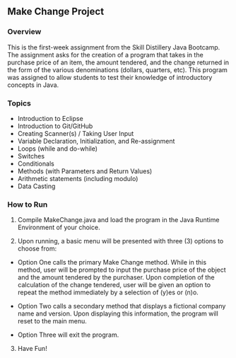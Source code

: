 ## Make Change Project

### Overview

This is the first-week assignment from the Skill Distillery Java Bootcamp.  The assignment asks for the creation of a program that takes in the purchase price of an item, the amount tendered, and the change returned in the form of the various denominations (dollars, quarters, etc).  This program was assigned to allow students to test their knowledge of introductory concepts in Java.

### Topics

* Introduction to Eclipse
* Introduction to Git/GitHub
* Creating Scanner(s) / Taking User Input
* Variable Declaration, Initialization, and Re-assignment
* Loops (while and do-while)
* Switches
* Conditionals
* Methods (with Parameters and Return Values)
* Arithmetic statements (including modulo)
* Data Casting

### How to Run

1. Compile MakeChange.java and load the program in the Java Runtime Environment of your choice.

2. Upon running, a basic menu will be presented with three (3) options to choose from:

  * Option One calls the primary Make Change method.  While in this method, user will be prompted to input the purchase price of the object and the amount tendered by the purchaser.  Upon completion of the calculation of the change tendered, user will be given an option to repeat the method immediately by a selection of (y)es or (n)o.

  * Option Two calls a secondary method that displays a fictional company name and version.  Upon displaying this information, the program will reset to the main menu.

  * Option Three will exit the program.

3. Have Fun!
